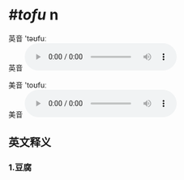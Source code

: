 # ***\#tofu*** n
英音 'təʊfuː  
英音
<audio src="./media/tofu1_AAC.aac" controls="controls"></audio>

美音 'toʊfuː  
美音
<audio src="./media/tofu2_AAC.aac" controls="controls"></audio>



  

英文释义
---
### 1.**豆腐**  


